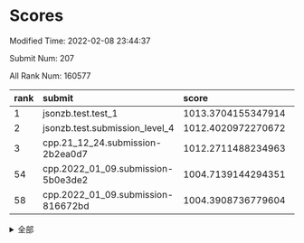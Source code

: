 # Scores

Modified Time: 2022-02-08 23:44:37

Submit Num: 207

All Rank Num: 160577

| rank |               submit               |       score        |       sigma        | pk_num |
| :--- | :--------------------------------- | :----------------- | :----------------- | :----- |
| 1    | jsonzb.test.test_1                 | 1013.3704155347914 | 0.8460108746567465 | 3110   |
| 2    | jsonzb.test.submission_level_4     | 1012.4020972270672 | 0.8087009176700461 | 3105   |
| 3    | cpp.21_12_24.submission-2b2ea0d7   | 1012.2711488234963 | 0.8173500223528244 | 3101   |
| 54   | cpp.2022_01_09.submission-5b0e3de2 | 1004.7139144294351 | 0.7292134511838305 | 3100   |
| 58   | cpp.2022_01_09.submission-816672bd | 1004.3908736779604 | 0.7267444110037066 | 3107   |


<details>
<summary>全部</summary>

| rank |                 submit                 |       score        |       sigma        | pk_num |
| :--- | :------------------------------------- | :----------------- | :----------------- | :----- |
| 1    | jsonzb.test.test_1                     | 1013.3704155347914 | 0.8460108746567465 | 3110   |
| 2    | jsonzb.test.submission_level_4         | 1012.4020972270672 | 0.8087009176700461 | 3105   |
| 3    | cpp.21_12_24.submission-2b2ea0d7       | 1012.2711488234963 | 0.8173500223528244 | 3101   |
| 4    | gobigger.level_3.submission_level_3_43 | 1011.6101149874873 | 0.7783056149159127 | 3102   |
| 5    | gobigger.level_3.submission_level_3_18 | 1011.2516019541225 | 0.7741441479621314 | 3101   |
| 6    | gobigger.level_3.submission_level_3_11 | 1010.9294810976185 | 0.7758466732816953 | 3106   |
| 7    | gobigger.level_3.submission_level_3_13 | 1010.8984913596751 | 0.7723787004981726 | 3108   |
| 8    | gobigger.level_3.submission_level_3_48 | 1010.8593004501375 | 0.7666109240934013 | 3104   |
| 9    | gobigger.level_3.submission_level_3_38 | 1010.8306734824931 | 0.7803397234576177 | 3102   |
| 10   | gobigger.level_3.submission_level_3_44 | 1010.7886499485476 | 0.7659695949966665 | 3107   |
| 11   | gobigger.level_3.submission_level_3_5  | 1010.7525443418936 | 0.763735975743679  | 3105   |
| 12   | gobigger.level_3.submission_level_3_30 | 1010.7432243118834 | 0.770877753996947  | 3107   |
| 13   | gobigger.level_3.submission_level_3_25 | 1010.7099148118336 | 0.7617571959502589 | 3106   |
| 14   | gobigger.level_3.submission_level_3_6  | 1010.5685844212398 | 0.7938995825115552 | 3106   |
| 15   | gobigger.level_3.submission_level_3_19 | 1010.5536133289886 | 0.7566398789187908 | 3102   |
| 16   | gobigger.level_3.submission_level_3_10 | 1010.5276513636395 | 0.7563684378816685 | 3106   |
| 17   | gobigger.level_3.submission_level_3_35 | 1010.5136769602811 | 0.742362261565401  | 3097   |
| 18   | gobigger.level_3.submission_level_3_16 | 1010.5061241736131 | 0.7315998783703681 | 3103   |
| 19   | gobigger.level_3.submission_level_3_22 | 1010.4583941293602 | 0.76377187838157   | 3100   |
| 20   | gobigger.level_3.submission_level_3_31 | 1010.4483749904023 | 0.7663630012217852 | 3100   |
| 21   | gobigger.level_3.submission_level_3_14 | 1010.4012327896597 | 0.7715023718206419 | 3098   |
| 22   | gobigger.level_3.submission_level_3_40 | 1010.364632413593  | 0.7487011928468765 | 3102   |
| 23   | gobigger.level_3.submission_level_3_24 | 1010.3093354228027 | 0.7520944111227854 | 3097   |
| 24   | gobigger.level_3.submission_level_3_27 | 1010.3081103644081 | 0.7601927565929527 | 3105   |
| 25   | gobigger.level_3.submission_level_3_15 | 1010.2974926054738 | 0.7628065355471533 | 3100   |
| 26   | gobigger.level_3.submission_level_3_20 | 1010.2457706414879 | 0.75267367354791   | 3101   |
| 27   | gobigger.level_3.submission_level_3_33 | 1010.2095602003833 | 0.7711880669464332 | 3105   |
| 28   | gobigger.level_3.submission_level_3_32 | 1010.1770330536448 | 0.75959234491084   | 3103   |
| 29   | gobigger.level_3.submission_level_3_41 | 1010.0338784108092 | 0.7486286582927656 | 3103   |
| 30   | gobigger.level_3.submission_level_3_7  | 1009.9800451639425 | 0.7689126047432766 | 3104   |
| 31   | gobigger.level_3.submission_level_3_17 | 1009.8684511344443 | 0.786903452048953  | 3102   |
| 32   | gobigger.level_3.submission_level_3_2  | 1009.8537804517341 | 0.7704407726358453 | 3102   |
| 33   | gobigger.level_3.submission_level_3_42 | 1009.8427803524918 | 0.7364641825729055 | 3099   |
| 34   | gobigger.level_3.submission_level_3_47 | 1009.8248356797778 | 0.7706384287396566 | 3107   |
| 35   | gobigger.level_3.submission_level_3_39 | 1009.7861946303718 | 0.7581546772412674 | 3104   |
| 36   | gobigger.level_3.submission_level_3_28 | 1009.7505084694311 | 0.7837050601633847 | 3107   |
| 37   | gobigger.level_3.submission_level_3_9  | 1009.7238315145805 | 0.756531727999996  | 3106   |
| 38   | gobigger.level_3.submission_level_3_0  | 1009.7168288357913 | 0.7648306995579093 | 3104   |
| 39   | gobigger.level_3.submission_level_3_45 | 1009.65981925468   | 0.7495654196649076 | 3095   |
| 40   | gobigger.level_3.submission_level_3_3  | 1009.5663304383638 | 0.7577943702780209 | 3103   |
| 41   | gobigger.level_3.submission_level_3_34 | 1009.5468230780749 | 0.7373742629189999 | 3100   |
| 42   | gobigger.level_3.submission_level_3_46 | 1009.4918819541201 | 0.7721052075525981 | 3106   |
| 43   | gobigger.level_3.submission_level_3_26 | 1009.4875977565765 | 0.768390392952221  | 3105   |
| 44   | gobigger.level_3.submission_level_3_4  | 1009.3807614430893 | 0.7557390513119444 | 3099   |
| 45   | gobigger.level_3.submission_level_3_29 | 1009.3481054698693 | 0.7554341880089547 | 3100   |
| 46   | gobigger.level_3.submission_level_3_23 | 1009.2033010175877 | 0.7628449295754045 | 3105   |
| 47   | gobigger.level_3.submission_level_3_1  | 1008.9740718303399 | 0.7644454986255136 | 3098   |
| 48   | gobigger.level_3.submission_level_3_12 | 1008.8955847173028 | 0.755275643479789  | 3104   |
| 49   | gobigger.level_3.submission_level_3_21 | 1008.8699660012113 | 0.7604109200228287 | 3099   |
| 50   | gobigger.level_3.submission_level_3_37 | 1008.8649433161511 | 0.7557051628834073 | 3103   |
| 51   | gobigger.level_3.submission_level_3_8  | 1008.8202803542697 | 0.7443952721347992 | 3100   |
| 52   | gobigger.level_3.submission_level_3_49 | 1008.6835977865477 | 0.7613555648008847 | 3103   |
| 53   | gobigger.level_3.submission_level_3_36 | 1008.6087594435426 | 0.762631965217064  | 3100   |
| 54   | cpp.2022_01_09.submission-5b0e3de2     | 1004.7139144294351 | 0.7292134511838305 | 3100   |
| 55   | gobigger.level_1.submission_level_1_30 | 1004.6839477194358 | 0.7208562461847473 | 3097   |
| 56   | gobigger.level_1.submission_level_1_38 | 1004.5811311363044 | 0.7262597946666208 | 3101   |
| 57   | gobigger.level_1.submission_level_1_28 | 1004.5201143337753 | 0.7264340699761977 | 3103   |
| 58   | cpp.2022_01_09.submission-816672bd     | 1004.3908736779604 | 0.7267444110037066 | 3107   |
| 59   | gobigger.level_1.submission_level_1_34 | 1004.3522856079002 | 0.7131720392721561 | 3106   |
| 60   | gobigger.level_1.submission_level_1_23 | 1004.3242811275519 | 0.7292413047801485 | 3103   |
| 61   | gobigger.level_1.submission_level_1_6  | 1004.314957095612  | 0.7184108089563573 | 3101   |
| 62   | gobigger.level_1.submission_level_1_24 | 1004.2511686535884 | 0.716276425193483  | 3101   |
| 63   | gobigger.level_1.submission_level_1_0  | 1004.1786650564273 | 0.7189428424965889 | 3101   |
| 64   | gobigger.level_1.submission_level_1_41 | 1004.0596949540743 | 0.7215047658291754 | 3105   |
| 65   | gobigger.level_1.submission_level_1_19 | 1003.9136143442233 | 0.723124988566591  | 3106   |
| 66   | gobigger.level_1.submission_level_1_8  | 1003.9026729572713 | 0.71755276236352   | 3102   |
| 67   | gobigger.level_1.submission_level_1_37 | 1003.8542751099642 | 0.7152279093500234 | 3104   |
| 68   | gobigger.level_1.submission_level_1_9  | 1003.8354567821124 | 0.7035106114194183 | 3103   |
| 69   | gobigger.level_1.submission_level_1_5  | 1003.7667581374219 | 0.709202451893107  | 3098   |
| 70   | gobigger.level_1.submission_level_1_18 | 1003.51681636997   | 0.7194409342310697 | 3106   |
| 71   | gobigger.level_1.submission_level_1_7  | 1003.512008457994  | 0.7191936475323408 | 3104   |
| 72   | gobigger.level_1.submission_level_1_22 | 1003.5118461158728 | 0.7154543749382126 | 3105   |
| 73   | gobigger.level_1.submission_level_1_39 | 1003.4567341270439 | 0.7146756004586567 | 3102   |
| 74   | gobigger.level_1.submission_level_1_16 | 1003.409233035729  | 0.7181639401468731 | 3108   |
| 75   | gobigger.level_1.submission_level_1_11 | 1003.4049648350903 | 0.7239565342754241 | 3098   |
| 76   | gobigger.level_1.submission_level_1_4  | 1003.289583148186  | 0.7294106086380879 | 3102   |
| 77   | gobigger.level_1.submission_level_1_13 | 1003.2827762413826 | 0.7226482732972078 | 3106   |
| 78   | gobigger.level_1.submission_level_1_43 | 1003.2718756163807 | 0.7174535219829521 | 3102   |
| 79   | gobigger.level_1.submission_level_1_31 | 1003.2278390034003 | 0.7156722720402606 | 3100   |
| 80   | gobigger.level_1.submission_level_1_36 | 1003.1684662140893 | 0.7255010784831459 | 3098   |
| 81   | gobigger.level_1.submission_level_1_45 | 1003.156713887795  | 0.7171459317052774 | 3101   |
| 82   | gobigger.level_1.submission_level_1_26 | 1003.096491803694  | 0.7186613189730917 | 3107   |
| 83   | gobigger.level_1.submission_level_1_32 | 1003.0659394707365 | 0.7207127017364637 | 3108   |
| 84   | gobigger.level_1.submission_level_1_49 | 1003.0429583269304 | 0.7237344116362268 | 3109   |
| 85   | gobigger.level_1.submission_level_1_35 | 1003.0176800595534 | 0.7173960362957507 | 3104   |
| 86   | gobigger.level_1.submission_level_1_33 | 1002.9590069124777 | 0.7002045835610469 | 3108   |
| 87   | gobigger.level_1.submission_level_1_17 | 1002.9366340175045 | 0.7272290477072464 | 3101   |
| 88   | gobigger.level_1.submission_level_1_1  | 1002.8891168636303 | 0.7175421113283975 | 3105   |
| 89   | gobigger.level_1.submission_level_1_2  | 1002.87511080028   | 0.716530254812424  | 3101   |
| 90   | gobigger.level_1.submission_level_1_14 | 1002.8444456779772 | 0.7109279267367307 | 3109   |
| 91   | gobigger.level_1.submission_level_1_25 | 1002.8226311955955 | 0.7138009165294839 | 3106   |
| 92   | gobigger.level_1.submission_level_1_42 | 1002.8144332043858 | 0.7037142913625847 | 3101   |
| 93   | gobigger.level_1.submission_level_1_48 | 1002.7249909188437 | 0.7073521990511793 | 3103   |
| 94   | gobigger.level_1.submission_level_1_29 | 1002.7236421981853 | 0.7135856564948941 | 3100   |
| 95   | gobigger.level_1.submission_level_1_46 | 1002.7068280342615 | 0.7179847912282772 | 3105   |
| 96   | gobigger.level_1.submission_level_1_12 | 1002.6516805085216 | 0.7249310704398311 | 3098   |
| 97   | gobigger.level_1.submission_level_1_10 | 1002.6234256137841 | 0.7265264255333552 | 3101   |
| 98   | gobigger.level_1.submission_level_1_21 | 1002.5096268338948 | 0.7157813561289033 | 3103   |
| 99   | gobigger.level_1.submission_level_1_40 | 1002.4643201533419 | 0.7264579128720962 | 3109   |
| 100  | gobigger.level_1.submission_level_1_15 | 1002.3785701689447 | 0.7031851917971353 | 3103   |
| 101  | gobigger.level_1.submission_level_1_44 | 1002.37599690737   | 0.7169428163863222 | 3106   |
| 102  | gobigger.level_1.submission_level_1_3  | 1002.3410676979248 | 0.7192481525894459 | 3100   |
| 103  | gobigger.level_1.submission_level_1_47 | 1002.3305101021214 | 0.7117898775737627 | 3108   |
| 104  | gobigger.level_1.submission_level_1_27 | 1002.1572133841627 | 0.7018965756422004 | 3101   |
| 105  | gobigger.level_1.submission_level_1_20 | 1002.1143763388849 | 0.7134918322939581 | 3102   |
| 106  | gobigger.random.submission_random_43   | 997.6533263473048  | 0.7227454597502931 | 3105   |
| 107  | gobigger.random.submission_random_0    | 997.4622125342587  | 0.7149178021269802 | 3100   |
| 108  | gobigger.random.submission_random_48   | 997.3464069003436  | 0.7128584013665386 | 3107   |
| 109  | gobigger.random.submission_random_23   | 997.1556789074937  | 0.7117335461909283 | 3096   |
| 110  | gobigger.random.submission_random_35   | 997.0887777705225  | 0.7084155500138178 | 3101   |
| 111  | gobigger.random.submission_random_29   | 996.9598865960295  | 0.7101547991173507 | 3099   |
| 112  | gobigger.random.submission_random_14   | 996.8372170779071  | 0.6923343797877096 | 3096   |
| 113  | gobigger.random.submission_random_45   | 996.542161305076   | 0.7135731677170764 | 3100   |
| 114  | gobigger.random.submission_random_19   | 996.4740201931239  | 0.7100320280442022 | 3105   |
| 115  | gobigger.random.submission_random_36   | 996.4575146984664  | 0.7308051931760488 | 3102   |
| 116  | gobigger.random.submission_random_44   | 996.3646099787635  | 0.695077738068779  | 3105   |
| 117  | gobigger.random.submission_random_2    | 996.3021942096694  | 0.7253972015532878 | 3107   |
| 118  | gobigger.random.submission_random_11   | 996.2912142129637  | 0.7197020172468932 | 3105   |
| 119  | gobigger.random.submission_random_21   | 996.2235000642831  | 0.6968568072301796 | 3095   |
| 120  | gobigger.random.submission_random_10   | 996.1976117934097  | 0.7137245471867751 | 3097   |
| 121  | gobigger.random.submission_random_22   | 996.1705926911272  | 0.7077571204939405 | 3106   |
| 122  | gobigger.random.submission_random_38   | 996.1498616145591  | 0.7138576738818185 | 3101   |
| 123  | gobigger.random.submission_random_46   | 996.1019778166676  | 0.705846945618077  | 3101   |
| 124  | gobigger.random.submission_random_15   | 996.0648715194937  | 0.7079952545314783 | 3101   |
| 125  | gobigger.random.submission_random_39   | 995.9958952806103  | 0.7189309224800948 | 3099   |
| 126  | gobigger.random.submission_random_31   | 995.9739948570773  | 0.7068602732035415 | 3104   |
| 127  | gobigger.random.submission_random_49   | 995.8834694111897  | 0.7089065432562679 | 3108   |
| 128  | gobigger.random.submission_random_27   | 995.8763752183586  | 0.7117456205386716 | 3105   |
| 129  | gobigger.random.submission_random_26   | 995.8484336084518  | 0.696422211368811  | 3101   |
| 130  | gobigger.random.submission_random_30   | 995.7355906699663  | 0.7023627894381158 | 3103   |
| 131  | gobigger.random.submission_random_47   | 995.7092207204075  | 0.7113858525419898 | 3103   |
| 132  | gobigger.random.submission_random_4    | 995.6591443048837  | 0.7044698916002718 | 3103   |
| 133  | gobigger.random.submission_random_33   | 995.6176263804454  | 0.7064981102916362 | 3103   |
| 134  | gobigger.random.submission_random_12   | 995.6116991324755  | 0.7083073974064341 | 3110   |
| 135  | gobigger.random.submission_random_28   | 995.5463980803898  | 0.7142882128975303 | 3102   |
| 136  | gobigger.random.submission_random_16   | 995.5221095357136  | 0.7139779866618995 | 3104   |
| 137  | gobigger.random.submission_random_6    | 995.4627237159715  | 0.7108044894950022 | 3107   |
| 138  | gobigger.random.submission_random_41   | 995.4448203453721  | 0.7115795819373114 | 3099   |
| 139  | gobigger.random.submission_random_37   | 995.4417902688849  | 0.7103719767537116 | 3102   |
| 140  | gobigger.random.submission_random_17   | 995.4173828838714  | 0.7215122001736756 | 3103   |
| 141  | gobigger.random.submission_random_3    | 995.4168618136904  | 0.7050448257883012 | 3100   |
| 142  | gobigger.random.submission_random_24   | 995.3142025344604  | 0.7197672249785426 | 3107   |
| 143  | gobigger.random.submission_random_25   | 995.2481141234908  | 0.7140502797517638 | 3099   |
| 144  | gobigger.random.submission_random_34   | 995.1999345622536  | 0.7311279743081918 | 3100   |
| 145  | gobigger.random.submission_random_5    | 995.1503957375656  | 0.7173063909425063 | 3101   |
| 146  | gobigger.random.submission_random_40   | 995.1427028399497  | 0.7227444129360201 | 3103   |
| 147  | gobigger.random.submission_random_8    | 995.1057559612091  | 0.7243822558888624 | 3105   |
| 148  | gobigger.random.submission_random_9    | 994.9062595887403  | 0.7104137266512622 | 3103   |
| 149  | gobigger.random.submission_random_13   | 994.8877307120131  | 0.710638353231477  | 3103   |
| 150  | gobigger.random.submission_random_18   | 994.803907322435   | 0.7185245840220263 | 3104   |
| 151  | gobigger.random.submission_random_42   | 994.7995740436861  | 0.7197244026680861 | 3102   |
| 152  | gobigger.random.submission_random_20   | 994.6278418560361  | 0.7084376915583226 | 3101   |
| 153  | gobigger.random.submission_random_32   | 994.4322879617243  | 0.7174820699795547 | 3102   |
| 154  | gobigger.random.submission_random_1    | 994.317575598872   | 0.7148637056910827 | 3106   |
| 155  | gobigger.random.submission_random_7    | 994.2817611480357  | 0.7227838977631034 | 3104   |
| 156  | gobigger.level_2.submission_level_2_37 | 994.1536591062808  | 0.7375611622063076 | 3107   |
| 157  | gobigger.level_2.submission_level_2_12 | 994.1441122923383  | 0.7496930044758864 | 3100   |
| 158  | gobigger.level_2.submission_level_2_8  | 993.6592918871793  | 0.7241416623447127 | 3107   |
| 159  | gobigger.level_2.submission_level_2_26 | 993.5903777750871  | 0.7280617343791359 | 3102   |
| 160  | gobigger.level_2.submission_level_2_17 | 993.3513828538772  | 0.7422419130744258 | 3107   |
| 161  | gobigger.level_2.submission_level_2_19 | 993.1585241081672  | 0.7448136795686161 | 3100   |
| 162  | gobigger.level_2.submission_level_2_42 | 993.007656627771   | 0.7400337939957601 | 3102   |
| 163  | gobigger.level_2.submission_level_2_0  | 992.9757211340467  | 0.7327026524651352 | 3105   |
| 164  | gobigger.level_2.submission_level_2_24 | 992.9733978977619  | 0.7214892394840027 | 3106   |
| 165  | gobigger.level_2.submission_level_2_45 | 992.9544131890034  | 0.7526043010376491 | 3108   |
| 166  | gobigger.level_2.submission_level_2_40 | 992.895250265277   | 0.7416295367629869 | 3103   |
| 167  | gobigger.level_2.submission_level_2_29 | 992.881604962459   | 0.7665512938296338 | 3103   |
| 168  | gobigger.level_2.submission_level_2_14 | 992.8075871528795  | 0.7335516333066078 | 3106   |
| 169  | gobigger.level_2.submission_level_2_32 | 992.7697235663511  | 0.7357217063221719 | 3105   |
| 170  | gobigger.level_2.submission_level_2_31 | 992.7165821277615  | 0.7488339406592298 | 3105   |
| 171  | gobigger.level_2.submission_level_2_20 | 992.7083883822752  | 0.7395506091823971 | 3099   |
| 172  | gobigger.level_2.submission_level_2_46 | 992.680979855847   | 0.7456280712816314 | 3097   |
| 173  | gobigger.level_2.submission_level_2_49 | 992.6529445356601  | 0.7323466652509403 | 3100   |
| 174  | gobigger.level_2.submission_level_2_33 | 992.6313448904929  | 0.728367932655946  | 3098   |
| 175  | gobigger.level_2.submission_level_2_6  | 992.5932995113752  | 0.7292133089339975 | 3105   |
| 176  | gobigger.level_2.submission_level_2_10 | 992.5552431510179  | 0.736204269595618  | 3106   |
| 177  | gobigger.level_2.submission_level_2_27 | 992.5373852015467  | 0.7529538435716041 | 3101   |
| 178  | gobigger.level_2.submission_level_2_30 | 992.4524823349858  | 0.7412356047552031 | 3100   |
| 179  | gobigger.level_2.submission_level_2_4  | 992.4205314196405  | 0.7463083501853417 | 3103   |
| 180  | gobigger.level_2.submission_level_2_5  | 992.2268310056618  | 0.7382925968129164 | 3101   |
| 181  | gobigger.level_2.submission_level_2_22 | 992.1086548820392  | 0.7631741402041083 | 3102   |
| 182  | gobigger.level_2.submission_level_2_13 | 992.0858379542443  | 0.743189793402809  | 3105   |
| 183  | gobigger.level_2.submission_level_2_11 | 992.0794033421663  | 0.7453285586575857 | 3098   |
| 184  | gobigger.level_2.submission_level_2_7  | 992.0333586946994  | 0.7371480407334478 | 3104   |
| 185  | gobigger.level_2.submission_level_2_36 | 991.9236320329603  | 0.7356119774952035 | 3105   |
| 186  | gobigger.level_2.submission_level_2_23 | 991.8312026561277  | 0.7468170313698463 | 3107   |
| 187  | gobigger.level_2.submission_level_2_35 | 991.8006965760057  | 0.7563402726779566 | 3102   |
| 188  | gobigger.level_2.submission_level_2_1  | 991.7505806778765  | 0.7397875130894727 | 3106   |
| 189  | gobigger.level_2.submission_level_2_25 | 991.6951564962823  | 0.7488651815687076 | 3104   |
| 190  | gobigger.level_2.submission_level_2_18 | 991.681009844788   | 0.7514704582982421 | 3109   |
| 191  | gobigger.level_2.submission_level_2_21 | 991.4050422480902  | 0.7547005211606799 | 3105   |
| 192  | gobigger.level_2.submission_level_2_9  | 991.2883406669118  | 0.7445032235621315 | 3100   |
| 193  | gobigger.level_2.submission_level_2_28 | 991.2883044669767  | 0.7377821866957188 | 3104   |
| 194  | gobigger.level_2.submission_level_2_48 | 991.2561662806197  | 0.7500865023114722 | 3103   |
| 195  | gobigger.level_2.submission_level_2_38 | 991.0984545720663  | 0.7613000718083427 | 3103   |
| 196  | gobigger.level_2.submission_level_2_44 | 990.9511925063048  | 0.7827878366435812 | 3102   |
| 197  | gobigger.level_2.submission_level_2_3  | 990.944331697945   | 0.7466064943290626 | 3104   |
| 198  | gobigger.level_2.submission_level_2_34 | 990.8392783509677  | 0.7530753853297704 | 3100   |
| 199  | gobigger.level_2.submission_level_2_39 | 990.823354359704   | 0.7470698714473931 | 3099   |
| 200  | gobigger.level_2.submission_level_2_16 | 990.7949900769739  | 0.729092391946006  | 3105   |
| 201  | gobigger.level_2.submission_level_2_41 | 990.6021768072635  | 0.7781531901533693 | 3106   |
| 202  | gobigger.level_2.submission_level_2_47 | 990.4591930962254  | 0.7662560247936392 | 3102   |
| 203  | gobigger.level_2.submission_level_2_43 | 990.3372555850417  | 0.7752595612256257 | 3107   |
| 204  | gobigger.level_2.submission_level_2_15 | 990.1590316944072  | 0.7613756592054758 | 3099   |
| 205  | gobigger.level_2.submission_level_2_2  | 989.9332930693981  | 0.7612242152119892 | 3106   |
| 206  | gobigger.none.submission_none_0        | 977.9626779886136  | 1.3535242047759934 | 3106   |
| 207  | gobigger.none.submission_none_1        | 975.1689975910807  | 1.5478825034026622 | 3102   |

</details>